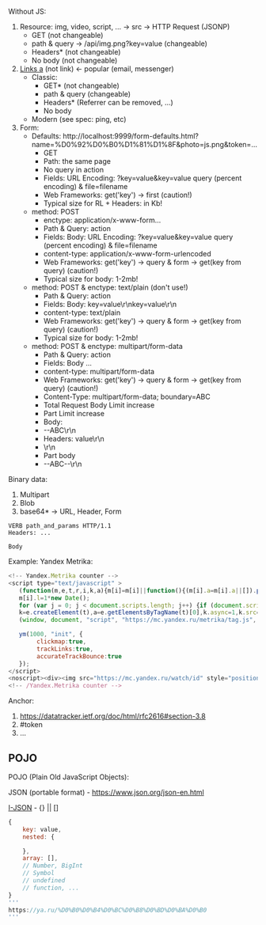 Without JS:

1. Resource: img, video, script, ... -> src -> HTTP Request (JSONP)
   - GET (not changeable)
   - path & query -> /api/img.png?key=value (changeable)
   - Headers\* (not changeable)
   - No body (not changeable)
2. [Links a](https://developer.mozilla.org/en-US/docs/Web/HTML/Element/a) (not link) <- popular (email, messenger)
   - Classic:
     - GET\* (not changeable)
     - path & query (changeable)
     - Headers\* (Referrer can be removed, ...)
     - No body
   - Modern (see spec: ping, etc)
3. Form:
   - Defaults: http://localhost:9999/form-defaults.html?name=%D0%92%D0%B0%D1%81%D1%8F&photo=js.png&token=...
     - GET
     - Path: the same page
     - No query in action
     - Fields: URL Encoding: ?key=value&key=value query (percent encoding) & file=filename
     - Web Frameworks: get('key') -> first (caution!)
     - Typical size for RL + Headers: in Kb!
   - method: POST
     - enctype: application/x-www-form...
     - Path & Query: action
     - Fields: Body: URL Encoding: ?key=value&key=value query (percent encoding) & file=filename
     - content-type: application/x-www-form-urlencoded
     - Web Frameworks: get('key') -> query & form -> get(key from query) (caution!)
     - Typical size for body: 1-2mb!
   - method: POST & enctype: text/plain (don't use!)
     - Path & Query: action
     - Fields: Body: key=value\r\nkey=value\r\n
     - content-type: text/plain
     - Web Frameworks: get('key') -> query & form -> get(key from query) (caution!)
     - Typical size for body: 1-2mb!
   - method: POST & enctype: multipart/form-data
     - Path & Query: action
     - Fields: Body ...
     - content-type: multipart/form-data
     - Web Frameworks: get('key') -> query & form -> get(key from query) (caution!)
     - Content-Type: multipart/form-data; boundary=ABC
     - Total Request Body Limit increase
     - Part Limit increase
     - Body:
     - --ABC\r\n
     - Headers: value\r\n
     - \r\n
     - Part body
     - --ABC--\r\n

Binary data:

1. Multipart
2. Blob
3. base64\* -> URL, Header, Form

```
VERB path_and_params HTTP/1.1
Headers: ...

Body
```

Example: Yandex Metrika:

```js
<!-- Yandex.Metrika counter -->
<script type="text/javascript" >
   (function(m,e,t,r,i,k,a){m[i]=m[i]||function(){(m[i].a=m[i].a||[]).push(arguments)};
   m[i].l=1*new Date();
   for (var j = 0; j < document.scripts.length; j++) {if (document.scripts[j].src === r) { return; }}
   k=e.createElement(t),a=e.getElementsByTagName(t)[0],k.async=1,k.src=r,a.parentNode.insertBefore(k,a)})
   (window, document, "script", "https://mc.yandex.ru/metrika/tag.js", "ym");

   ym(1000, "init", {
        clickmap:true,
        trackLinks:true,
        accurateTrackBounce:true
   });
</script>
<noscript><div><img src="https://mc.yandex.ru/watch/id" style="position:absolute; left:-9999px;" alt="" /></div></noscript>
<!-- /Yandex.Metrika counter -->
```

Anchor:

1. https://datatracker.ietf.org/doc/html/rfc2616#section-3.8
2. #token
3. ...

## POJO

POJO (Plain Old JavaScript Objects):

JSON (portable format) - https://www.json.org/json-en.html

[I-JSON](https://datatracker.ietf.org/doc/html/rfc7493) - {} || []

```js
{
    key: value,
    nested: {

    },
    array: [],
    // Number, BigInt
    // Symbol
    // undefined
    // function, ...
}
'''
https://ya.ru/%D0%B0%D0%B4%D0%BC%D0%B8%D0%BD%D0%BA%D0%B0
'''
